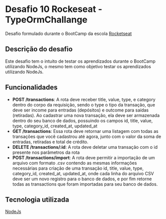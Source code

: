 # Desafio 10 Rockeseat - TypeOrmChallange

Desafio formulado durante o BootCamp da escola [Rocketseat](https://rocketseat.com.br/)

## Descrição do desafio

Este desafio tem o intuito de testar os aprendizados durante o BootCamp utilizando NodeJs, o mesmo tem como objetivo testar os aprendizados utilizando NodeJs.

## Funcionalidades

- **POST /transactions**: A rota deve receber title, value, type, e category dentro do corpo da requisição, sendo o type o tipo da transação, que deve ser income para entradas (depósitos) e outcome para saídas (retiradas). Ao cadastrar uma nova transação, ela deve ser armazenada dentro do seu banco de dados, possuindo os campos id, title, value, type, category_id, created_at, updated_at
- **GET /transactions**: Essa rota deve retornar uma listagem com todas as transações que você cadastrou até agora, junto com o valor da soma de entradas, retiradas e total de crédito.
- **DELETE /transactions/:id**: A rota deve deletar uma transação com o id presente nos parâmetros da rota
- **POST /transactions/import**: A rota deve permitir a importação de um arquivo com formato .csv contendo as mesmas informações necessárias para criação de uma transação id, title, value, type, category_id, created_at, updated_at, onde cada linha do arquivo CSV deve ser um novo registro para o banco de dados, e por fim retorne todas as transactions que foram importadas para seu banco de dados.

## Tecnologia utilizada

[NodeJs](https://nodejs.org/en/)

